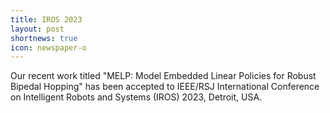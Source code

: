```yaml
---
title: IROS 2023 
layout: post
shortnews: true
icon: newspaper-o
---
```


Our recent work titled "MELP: Model Embedded Linear Policies for Robust Bipedal Hopping" has been accepted to IEEE/RSJ International Conference on Intelligent Robots and Systems (IROS) 2023, Detroit, USA.
